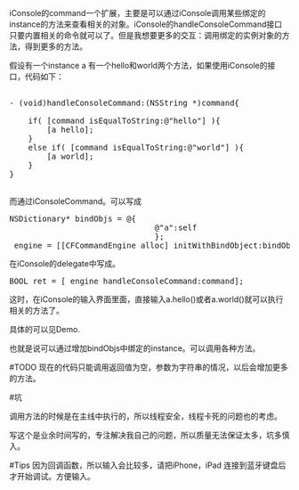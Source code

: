 iConsole的command一个扩展，主要是可以通过iConsole调用某些绑定的instance的方法来查看相关的对象。iConsole的handleConsoleCommand接口只要内置相关的命令就可以了。但是我想要更多的交互：调用绑定的实例对象的方法，得到更多的方法。

假设有一个instance a 有一个hello和world两个方法，如果使用iConsole的接口，代码如下：
<pre>

- (void)handleConsoleCommand:(NSString *)command{

    if( [command isEqualToString:@"hello"] ){
        [a hello];
    }
    else if( [command isEqualToString:@"world"] ){
        [a world];
    }
}

</pre>
而通过iConsoleCommand。可以写成
<pre>
NSDictionary* bindObjs = @{
                               @"a":self
                               };
_engine = [[CFCommandEngine alloc] initWithBindObject:bindObjs];
</pre>
在iConsole的delegate中写成。

<pre>
BOOL ret = [_engine handleConsoleCommand:command];
</pre>
这时，在iConsole的输入界面里面，直接输入a.hello()或者a.world()就可以执行相关的方法了。

具体的可以见Demo.

也就是说可以通过增加bindObjs中绑定的instance。可以调用各种方法。


#TODO
现在的代码只能调用返回值为空，参数为字符串的情况，以后会增加更多的方法。


#坑

调用方法的时候是在主线中执行的，所以线程安全，线程卡死的问题也的考虑。


写这个是业余时间写的，专注解决我自己的问题，所以质量无法保证太多，坑多慎入。

#Tips
因为回调函数，所以输入会比较多，请把iPhone，iPad 连接到蓝牙键盘后才开始调试。方便输入。

